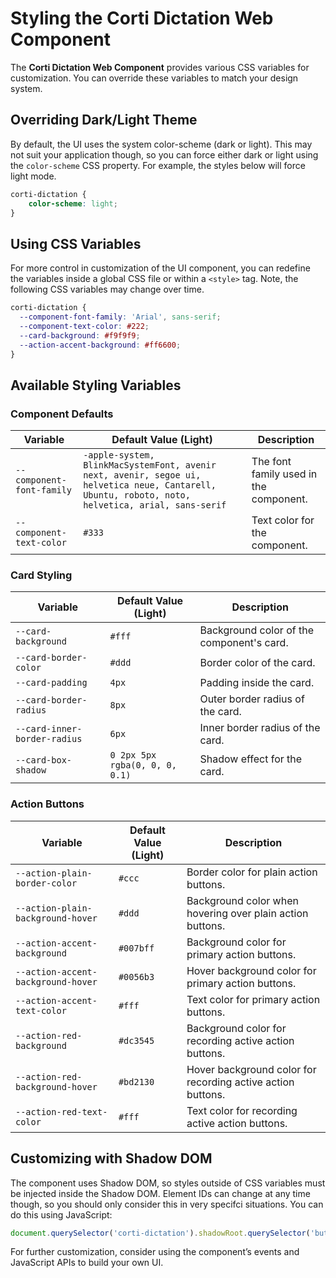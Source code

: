 # Styling the Corti Dictation Web Component

The **Corti Dictation Web Component** provides various CSS variables for customization. You can override these variables to match your design system.

## Overriding Dark/Light Theme
By default, the UI uses the system color-scheme (dark or light). This may not suit your application though, so you can force either dark or light using the `color-scheme` CSS property. For example, the styles below will force light mode.

```css
corti-dictation {
    color-scheme: light;
}
```

## Using CSS Variables
For more control in customization of the UI component, you can redefine the variables inside a global CSS file or within a `<style>` tag. Note, the following CSS variables may change over time.

```css
corti-dictation {
  --component-font-family: 'Arial', sans-serif;
  --component-text-color: #222;
  --card-background: #f9f9f9;
  --action-accent-background: #ff6600;
}
```

## Available Styling Variables

### Component Defaults
| Variable | Default Value (Light) | Description |
|----------|--------------|-------------|
| `--component-font-family` | `-apple-system, BlinkMacSystemFont, avenir next, avenir, segoe ui, helvetica neue, Cantarell, Ubuntu, roboto, noto, helvetica, arial, sans-serif` | The font family used in the component. |
| `--component-text-color` | `#333` | Text color for the component. |

### Card Styling
| Variable | Default Value (Light) | Description |
|----------|--------------|-------------|
| `--card-background` | `#fff` | Background color of the component's card. |
| `--card-border-color` | `#ddd` | Border color of the card. |
| `--card-padding` | `4px` | Padding inside the card. |
| `--card-border-radius` | `8px` | Outer border radius of the card. |
| `--card-inner-border-radius` | `6px` | Inner border radius of the card. |
| `--card-box-shadow` | `0 2px 5px rgba(0, 0, 0, 0.1)` | Shadow effect for the card. |

### Action Buttons
| Variable | Default Value (Light) | Description |
|----------|--------------|-------------|
| `--action-plain-border-color` | `#ccc` | Border color for plain action buttons. |
| `--action-plain-background-hover` | `#ddd` | Background color when hovering over plain action buttons. |
| `--action-accent-background` | `#007bff` | Background color for primary action buttons. |
| `--action-accent-background-hover` | `#0056b3` | Hover background color for primary action buttons. |
| `--action-accent-text-color` | `#fff` | Text color for primary action buttons. |
| `--action-red-background` | `#dc3545` | Background color for recording active action buttons. |
| `--action-red-background-hover` | `#bd2130` | Hover background color for recording active action buttons. |
| `--action-red-text-color` | `#fff` | Text color for recording active action buttons. |

## Customizing with Shadow DOM 
The component uses Shadow DOM, so styles outside of CSS variables must be injected inside the Shadow DOM. Element IDs can change at any time though, so you should only consider this in very specifci situations. You can do this using JavaScript:

```js
document.querySelector('corti-dictation').shadowRoot.querySelector('button').style.color = "red"
```

For further customization, consider using the component’s events and JavaScript APIs to build your own UI.

